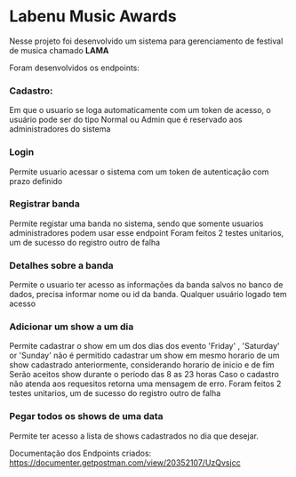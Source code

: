 
# Labenu Music Awards

Nesse projeto foi desenvolvido um sistema para gerenciamento de festival de musica chamado **LAMA**

Foram desenvolvidos os endpoints:

### Cadastro: 
Em que o usuario se loga automaticamente com um token de acesso, o usuário pode ser do tipo Normal ou 
Admin que é reservado aos administradores do sistema

### Login
Permite usuario acessar o sistema com um token de autenticação com prazo definido

### Registrar banda
Permite registar uma banda no sistema, sendo que somente usuarios administradores podem usar esse endpoint
Foram feitos 2 testes unitarios, um de sucesso do registro outro de falha

### Detalhes sobre a banda 
Permite o usuario ter acesso as informações da banda salvos no banco de dados,
precisa informar nome ou id da banda.
Qualquer usuário logado tem acesso

### Adicionar um show a um dia
Permite cadastrar o show em um dos dias dos evento 'Friday' , 'Saturday' or 'Sunday'
não é permitido cadastrar um show em mesmo horario de um show cadastrado anteriormente, considerando horario de inicio e de fim
Serão aceitos show durante o periodo das 8 as 23 horas
Caso o cadastro não atenda aos requesitos retorna uma mensagem de erro.
Foram feitos 2 testes unitarios, um de sucesso do registro outro de falha

### Pegar todos os shows de uma data
Permite ter acesso a lista de shows cadastrados no dia que desejar.

Documentação dos Endpoints criados:
https://documenter.getpostman.com/view/20352107/UzQvsjcc
